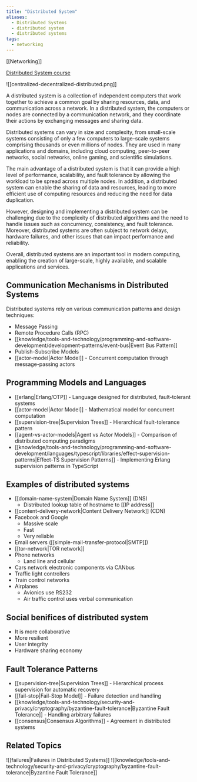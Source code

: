 ```yaml
---
title: "Distributed System"
aliases:
  - Distributed Systems
  - distributed system
  - distributed systems
tags:
  - networking
---
```

[[Networking]]

[Distributed System course](https://www.distributedsystemscourse.com)

![[centralized-decentralized-distributed.png]]

A distributed system is a collection of independent computers that work together to achieve a common goal by sharing resources, data, and communication across a network. In a distributed system, the computers or nodes are connected by a communication network, and they coordinate their actions by exchanging messages and sharing data.

Distributed systems can vary in size and complexity, from small-scale systems consisting of only a few computers to large-scale systems comprising thousands or even millions of nodes. They are used in many applications and domains, including cloud computing, peer-to-peer networks, social networks, online gaming, and scientific simulations.

The main advantage of a distributed system is that it can provide a high level of performance, scalability, and fault tolerance by allowing the workload to be spread across multiple nodes. In addition, a distributed system can enable the sharing of data and resources, leading to more efficient use of computing resources and reducing the need for data duplication.

However, designing and implementing a distributed system can be challenging due to the complexity of distributed algorithms and the need to handle issues such as concurrency, consistency, and fault tolerance. Moreover, distributed systems are often subject to network delays, hardware failures, and other issues that can impact performance and reliability.

Overall, distributed systems are an important tool in modern computing, enabling the creation of large-scale, highly available, and scalable applications and services.

## Communication Mechanisms in Distributed Systems

Distributed systems rely on various communication patterns and design techniques:

- Message Passing
- Remote Procedure Calls (RPC)
- [[knowledge/tools-and-technology/programming-and-software-development/development-patterns/event-bus|Event Bus Pattern]]
- Publish-Subscribe Models
- [[actor-model|Actor Model]] - Concurrent computation through message-passing actors

## Programming Models and Languages

- [[erlang|Erlang/OTP]] - Language designed for distributed, fault-tolerant systems
- [[actor-model|Actor Model]] - Mathematical model for concurrent computation
- [[supervision-tree|Supervision Trees]] - Hierarchical fault-tolerance pattern
- [[agent-vs-actor-models|Agent vs Actor Models]] - Comparison of distributed computing paradigms
- [[knowledge/tools-and-technology/programming-and-software-development/languages/typescript/libraries/effect-supervision-patterns|Effect-TS Supervision Patterns]] - Implementing Erlang supervision patterns in TypeScript

## Examples of distributed systems

- [[domain-name-system|Domain Name System]] (DNS)
  - Distributed lookup table of hostname to [[IP address]]
- [[content-delivery-network|Content Delivery Network]] (CDN)
- Facebook and Google
  - Massive scale
  - Fast
  - Very reliable
- Email servers ([[simple-mail-transfer-protocol|SMTP]])
- [[tor-network|TOR network]]
- Phone networks
  - Land line and cellular
- Cars network electronic components via CANbus
- Traffic light controllers
- Train control networks
- Airplanes
  - Avionics use RS232
  - Air traffic control uses verbal communication

## Social benifices of distributed system

- It is more collaborative
- More resilient
- User integrity
- Hardware sharing economy

## Fault Tolerance Patterns

- [[supervision-tree|Supervision Trees]] - Hierarchical process supervision for automatic recovery
- [[fail-stop|Fail-Stop Model]] - Failure detection and handling
- [[knowledge/tools-and-technology/security-and-privacy/cryptography/byzantine-fault-tolerance|Byzantine Fault Tolerance]] - Handling arbitrary failures
- [[consensus|Consensus Algorithms]] - Agreement in distributed systems

## Related Topics

![[failures|Failures in Distributed Systems]]
![[knowledge/tools-and-technology/security-and-privacy/cryptography/byzantine-fault-tolerance|Byzantine Fault Tolerance]]
